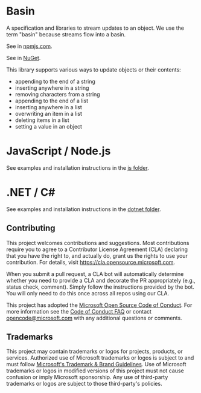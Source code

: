 # Basin
A specification and libraries to stream updates to an object.
We use the term "basin" because streams flow into a basin.

See in [npmjs.com](https://www.npmjs.com/package/object-basin).

See in [NuGet](https://www.nuget.org/packages/ObjectBasin).

This library supports various ways to update objects or their contents:
* appending to the end of a string
* inserting anywhere in a string
* removing characters from a string
* appending to the end of a list
* inserting anywhere in a list
* overwriting an item in a list
* deleting items in a list
* setting a value in an object

# JavaScript / Node.js
See examples and installation instructions in the [js folder](js/).

# .NET / C#
See examples and installation instructions in the [dotnet folder](dotnet/).

## Contributing

This project welcomes contributions and suggestions.  Most contributions require you to agree to a
Contributor License Agreement (CLA) declaring that you have the right to, and actually do, grant us
the rights to use your contribution. For details, visit https://cla.opensource.microsoft.com.

When you submit a pull request, a CLA bot will automatically determine whether you need to provide
a CLA and decorate the PR appropriately (e.g., status check, comment). Simply follow the instructions
provided by the bot. You will only need to do this once across all repos using our CLA.

This project has adopted the [Microsoft Open Source Code of Conduct](https://opensource.microsoft.com/codeofconduct/).
For more information see the [Code of Conduct FAQ](https://opensource.microsoft.com/codeofconduct/faq/) or
contact [opencode@microsoft.com](mailto:opencode@microsoft.com) with any additional questions or comments.

## Trademarks

This project may contain trademarks or logos for projects, products, or services. Authorized use of Microsoft 
trademarks or logos is subject to and must follow 
[Microsoft's Trademark & Brand Guidelines](https://www.microsoft.com/en-us/legal/intellectualproperty/trademarks/usage/general).
Use of Microsoft trademarks or logos in modified versions of this project must not cause confusion or imply Microsoft sponsorship.
Any use of third-party trademarks or logos are subject to those third-party's policies.
